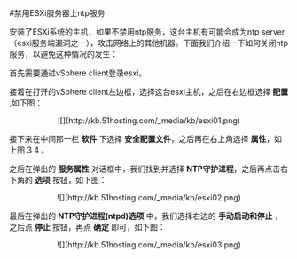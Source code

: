 <!-- --- tag: faq esxi ntp 独立服务器 -->
<!-- --- title: 禁用ESXi服务器上ntp服务 -->
#禁用ESXi服务器上ntp服务

安装了ESXi系统的主机，如果不禁用ntp服务，这台主机有可能会成为ntp server（esxi服务端漏洞之一），攻击网络上的其他机器。下面我们介绍一下如何关闭ntp服务，以避免这种情况的发生：

首先需要通过vSphere client登录esxi。

接着在打开的vSphere client左边框，选择这台esxi主机，之后在右边框选择 **配置** ,如下图：

<center>![](http://kb.51hosting.com/_media/kb/esxi01.png)</center>

接下来在中间那一栏 **软件** 下选择 **安全配置文件**，之后再在右上角选择 **属性**，如上图 3 4 。


之后在弹出的 **服务属性** 对话框中，我们找到并选择 **NTP守护进程**，之后再点击右下角的 **选项** 按钮，如下图：

<center>![](http://kb.51hosting.com/_media/kb/esxi02.png)</center>

最后在弹出的 **NTP守护进程(ntpd)选项** 中，我们选择右边的 **手动启动和停止** ，之后点 **停止** 按钮，再点 **确定** 即可，如下图：

<center>![](http://kb.51hosting.com/_media/kb/esxi03.png)</center>
